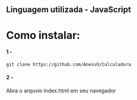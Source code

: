 ## Linguagem utilizada - JavaScript

# Como instalar:
#### 1 - 
```git clone https://github.com/Anesuh/Calculadora```
#### 2 -
Abra o arquvio index.html em seu navegador

